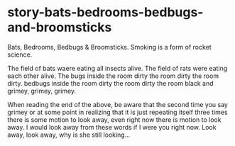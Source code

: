 # story-bats-bedrooms-bedbugs-and-broomsticks
Bats, Bedrooms, Bedbugs &amp; Broomsticks. Smoking is a form of rocket science. 

The field of bats waere eating all insects alive. The field of rats were eating each other alive. The bugs inside the room dirty the room dirty the room dirty. bedbugs inside the room dirty the room dirty the room black and grimey, grimey, grimey.

When reading the end of the above, be aware that the second time you say grimey or at some point in realizing that it is just repeating itself three times there is some motion to look away, even right now there is motion to look away. I would look away from these words if I were you right now. Look away, look away, why is she still looking...
